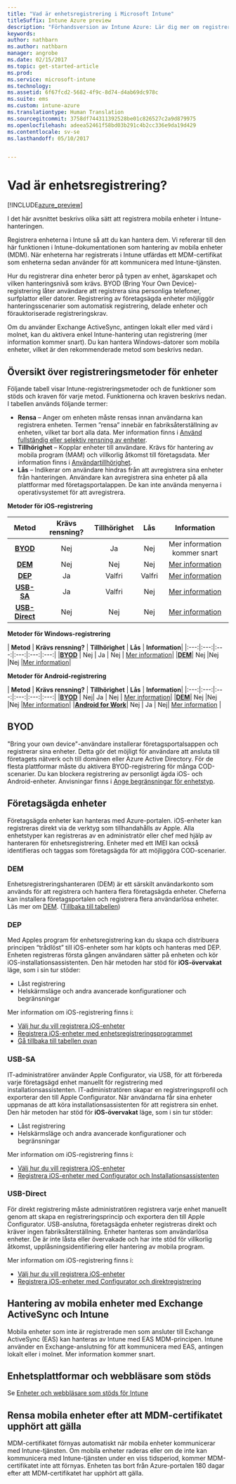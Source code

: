 ```yaml
---
title: "Vad är enhetsregistrering i Microsoft Intune"
titleSuffix: Intune Azure preview
description: "Förhandsversion av Intune Azure: Lär dig mer om registrering av iOS-, Android- och Windows-enheter."
keywords: 
author: nathbarn
ms.author: nathbarn
manager: angrobe
ms.date: 02/15/2017
ms.topic: get-started-article
ms.prod: 
ms.service: microsoft-intune
ms.technology: 
ms.assetid: 6f67fcd2-5682-4f9c-8d74-d4ab69dc978c
ms.suite: ems
ms.custom: intune-azure
ms.translationtype: Human Translation
ms.sourcegitcommit: 3758df744311392528be01c826527c2a9d879975
ms.openlocfilehash: adeea52461f58bd03b291c4b2cc336e9da19d429
ms.contentlocale: sv-se
ms.lasthandoff: 05/10/2017


---
```


# <a name="what-is-device-enrollment"></a>Vad är enhetsregistrering?
[!INCLUDE[azure_preview](../includes/azure_preview.md)]

I det här avsnittet beskrivs olika sätt att registrera mobila enheter i Intune-hanteringen.

Registrera enheterna i Intune så att du kan hantera dem. Vi refererar till den här funktionen i Intune-dokumentationen som hantering av mobila enheter (MDM). När enheterna har registrerats i Intune utfärdas ett MDM-certifikat som enheterna sedan använder för att kommunicera med Intune-tjänsten.

Hur du registrerar dina enheter beror på typen av enhet, ägarskapet och vilken hanteringsnivå som krävs. BYOD (Bring Your Own Device)-registrering låter användare att registrera sina personliga telefoner, surfplattor eller datorer. Registrering av företagsägda enheter möjliggör hanteringsscenarier som automatisk registrering, delade enheter och förauktoriserade registreringskrav.

Om du använder Exchange ActiveSync, antingen lokalt eller med värd i molnet, kan du aktivera enkel Intune-hantering utan registrering (mer information kommer snart). Du kan hantera Windows-datorer som mobila enheter, vilket är den rekommenderade metod som beskrivs nedan.


## <a name="overview-of-device-enrollment-methods"></a>Översikt över registreringsmetoder för enheter

Följande tabell visar Intune-registreringsmetoder och de funktioner som stöds och kraven för varje metod. Funktionerna och kraven beskrivs nedan. I tabellen används följande termer:

- **Rensa** – Anger om enheten måste rensas innan användarna kan registrera enheten. Termen ”rensa” innebär en fabriksåterställning av enheten, vilket tar bort alla data. Mer information finns i [Använd fullständig eller selektiv rensning av enheter](../manage-devices/use-full-or-selective-wipe-on-devices-using-microsoft-intune.md).
- **Tillhörighet** – Kopplar enheter till användare. Krävs för hantering av mobila program (MAM) och villkorlig åtkomst till företagsdata. Mer information finns i [Användartillhörighet](enroll-ios-devices-using-device-enrollment-program.md).
- **Lås** – Indikerar om användare hindras från att avregistrera sina enheter från hanteringen. Användare kan avregistrera sina enheter på alla plattformar med företagsportalappen. De kan inte använda menyerna i operativsystemet för att avregistrera.


**Metoder för iOS-registrering**

| **Metod** |    **Krävs rensning?** |    **Tillhörighet**    |    **Lås** | **Information** |
|:---:|:---:|:---:|:---:|:---:|
|**[BYOD](#byod)** | Nej|    Ja |    Nej | Mer information kommer snart|
|**[DEM](#dem)**|    Nej |Nej |Nej    | [Mer information](enroll-ios-devices-using-device-enrollment-program.md)|
|**[DEP](#dep)**|    Ja |    Valfri |    Valfri|[Mer information](enroll-ios-devices-using-device-enrollment-program.md)|
|**[USB-SA](#usb-sa)**|    Ja |    Valfri |    Nej| [Mer information](enroll-ios-devices-with-apple-configurator-and-setup-assistant.md)|
|**[USB-Direct](#usb-direct)**|    Nej |    Nej    | Nej|[Mer information](enroll-ios-devices-with-apple-configurator-and-direct-enrollment.md)|

**Metoder för Windows-registrering**

| **Metod** |    **Krävs rensning?** |    **Tillhörighet**    |    **Lås** | **Information**|
|:---:|:---:|:---:|:---:|:---:|:---:|
|**[BYOD](#byod)** | Nej |    Ja |    Nej | [Mer information](#enroll-windows-devices.md)|
|**[DEM](#dem)**|    Nej |Nej |Nej    |[Mer information](enroll-devices-using-device-enrollment-manager.md)|

**Metoder för Android-registrering**

| **Metod** |    **Krävs rensning?** |    **Tillhörighet**    |    **Lås** | **Information**|
|:---:|:---:|:---:|:---:|:---:|:---:|
|**[BYOD](#byod)** | Nej|    Ja |    Nej | [Mer information](#enroll-android-and-knox-standard-devices.md)|
|**[DEM](#dem)**|    Nej |Nej |Nej    |[Mer information](enroll-ios-devices-using-device-enrollment-program.md)|
|[**Android for Work**](#android-for-work)| Nej | Ja | Nej| [Mer information](#enroll-android-and-knox-standard-devices.md) |


## <a name="byod"></a>BYOD
"Bring your own device"-användare installerar företagsportalsappen och registrerar sina enheter. Detta gör det möjligt för användare att ansluta till företagets nätverk och till domänen eller Azure Active Directory. För de flesta plattformar måste du aktivera BYOD-registrering för många COD-scenarier. Du kan blockera registrering av personligt ägda iOS- och Android-enheter. Anvisningar finns i [Ange begränsningar för enhetstyp](set-enrollment-restrictions.md#set-device-type-restrictions).

## <a name="corporate-owned-devices"></a>Företagsägda enheter
Företagsägda enheter kan hanteras med Azure-portalen. iOS-enheter kan registreras direkt via de verktyg som tillhandahålls av Apple. Alla enhetstyper kan registreras av en administratör eller chef med hjälp av hanteraren för enhetsregistrering. Enheter med ett IMEI kan också identifieras och taggas som företagsägda för att möjliggöra COD-scenarier.

### <a name="dem"></a>DEM
Enhetsregistreringshanteraren (DEM) är ett särskilt användarkonto som används för att registrera och hantera flera företagsägda enheter. Cheferna kan installera företagsportalen och registrera flera användarlösa enheter. Läs mer om [DEM](enroll-devices-using-device-enrollment-manager.md). ([Tillbaka till tabellen](#overview-of-device-enrollment-methods))

### <a name="dep"></a>DEP
Med Apples program för enhetsregistrering kan du skapa och distribuera principen “trådlöst” till iOS-enheter som har köpts och hanteras med DEP. Enheten registreras första gången användaren sätter på enheten och kör iOS-installationsassistenten. Den här metoden har stöd för **iOS-övervakat** läge, som i sin tur stöder:

  -    Låst registrering
  -    Helskärmsläge och andra avancerade konfigurationer och begränsningar

Mer information om iOS-registrering finns i:

- [Välj hur du vill registrera iOS-enheter](choose-ios-enrollment-method.md)
- [Registrera iOS-enheter med enhetsregistreringsprogrammet](enroll-ios-devices-using-device-enrollment-program.md)
- [Gå tillbaka till tabellen ovan](#overview-of-device-enrollment-methods)

### <a name="usb-sa"></a>USB-SA
IT-administratörer använder Apple Configurator, via USB, för att förbereda varje företagsägd enhet manuellt för registrering med installationsassistenten. IT-administratören skapar en registreringsprofil och exporterar den till Apple Configurator. När användarna får sina enheter uppmanas de att köra installationsassistenten för att registrera sin enhet. Den här metoden har stöd för **iOS-övervakat** läge, som i sin tur stöder:
  -    Låst registrering
  -    Helskärmsläge och andra avancerade konfigurationer och begränsningar

Mer information om iOS-registrering finns i:

- [Välj hur du vill registrera iOS-enheter](choose-ios-enrollment-method.md)
- [Registrera iOS-enheter med Configurator och Installationsassistenten](enroll-ios-devices-with-apple-configurator-and-setup-assistant.md)

### <a name="usb-direct"></a>USB-Direct
För direkt registrering måste administratören registrera varje enhet manuellt genom att skapa en registreringsprincip och exportera den till Apple Configurator. USB-anslutna, företagsägda enheter registreras direkt och kräver ingen fabriksåterställning. Enheter hanteras som användarlösa enheter. De är inte låsta eller övervakade och har inte stöd för villkorlig åtkomst, upplåsningsidentifiering eller hantering av mobila program.

Mer information om iOS-registrering finns i:

- [Välj hur du vill registrera iOS-enheter](choose-ios-enrollment-method.md)
- [Registrera iOS-enheter med Configurator och direktregistrering](enroll-ios-devices-with-apple-configurator-and-direct-enrollment.md)

## <a name="mobile-device-management-with-exchange-activesync-and-intune"></a>Hantering av mobila enheter med Exchange ActiveSync och Intune
Mobila enheter som inte är registrerade men som ansluter till Exchange ActiveSync (EAS) kan hanteras av Intune med EAS MDM-principen. Intune använder en Exchange-anslutning för att kommunicera med EAS, antingen lokalt eller i molnet. Mer information kommer snart.

## <a name="supported-device-platforms-and-browsers"></a>Enhetsplattformar och webbläsare som stöds

Se [Enheter och webbläsare som stöds för Intune](https://docs.microsoft.com/intune/get-started/supported-mobile-devices-and-computers)

## <a name="mobile-device-cleanup-after-mdm-certificate-expiration"></a>Rensa mobila enheter efter att MDM-certifikatet upphört att gälla

MDM-certifikatet förnyas automatiskt när mobila enheter kommunicerar med Intune-tjänsten. Om mobila enheter raderas eller om de inte kan kommunicera med Intune-tjänsten under en viss tidsperiod, kommer MDM-certifikatet inte att förnyas. Enheten tas bort från Azure-portalen 180 dagar efter att MDM-certifikatet har upphört att gälla.

